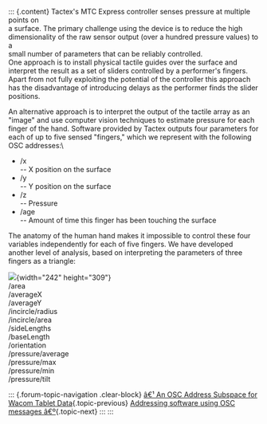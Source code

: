 ::: {.content}
Tactex's MTC Express controller senses pressure at multiple points on\
a surface. The primary challenge using the device is to reduce the high\
dimensionality of the raw sensor output (over a hundred pressure values)
to a\
small number of parameters that can be reliably controlled.\
One approach is to install physical tactile guides over the surface and
interpret the result as a set of sliders controlled by a performer's
fingers. Apart from not fully exploiting the potential of the controller
this approach has the disadvantage of introducing delays as the
performer finds the slider positions.

An alternative approach is to interpret the output of the tactile array
as an \"image\" and use computer vision techniques to estimate pressure
for each finger of the hand. Software provided by Tactex outputs four
parameters for each of up to five sensed \"fingers,\" which we represent
with the following OSC addresses:\

-   /x\
    -- X position on the surface
-   /y\
    -- Y position on the surface
-   /z\
    -- Pressure
-   /age\
    -- Amount of time this finger has been touching the surface

The anatomy of the human hand makes it impossible to control these four
variables independently for each of five fingers. We have developed
another level of analysis, based on interpreting the parameters of three
fingers as a triangle:

![](https://web.archive.org/web/20201025224349im_/http://www.cnmat.berkeley.edu/ICMC2001/html/triangle-params.gif){width="242"
height="309"}\
/area\
/averageX\
/averageY\
/incircle/radius\
/incircle/area\
/sideLengths\
/baseLength\
/orientation\
/pressure/average\
/pressure/max\
/pressure/min\
/pressure/tilt

::: {.forum-topic-navigation .clear-block}
[â€¹ An OSC Address Subspace for Wacom Tablet
Data](topic/61 "Go to previous forum topic"){.topic-previous}
[Addressing software using OSC messages
â€º](topic/60 "Go to next forum topic"){.topic-next}
:::
:::

